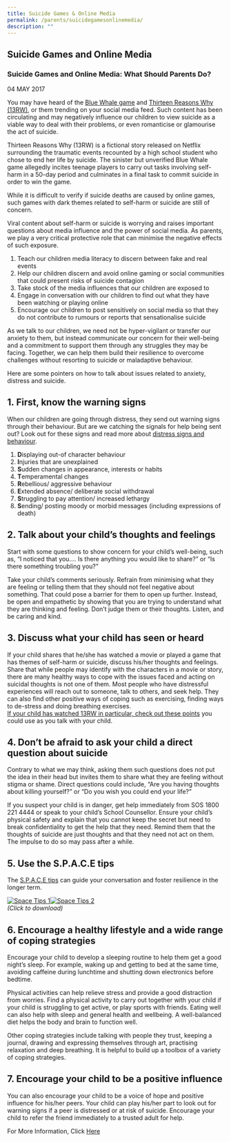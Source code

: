 ```yaml
---
title: Suicide Games & Online Media
permalink: /parents/suicidegamesonlinemedia/
description: ""
---
```

## Suicide Games and Online Media


### Suicide Games and Online Media: What Should Parents Do?


04 MAY 2017


You may have heard of the [Blue Whale game](http://www.bbc.co.uk/bbcthree/item/f4db7d77-3a2f-441e-9104-38513e43c295) and [Thirteen Reasons Why (13RW)](https://www.jedfoundation.org/13-reasons-jed-point-view/), or them trending on your social media feed. Such content has been circulating and may negatively influence our children to view suicide as a viable way to deal with their problems, or even romanticise or glamourise the act of suicide.

Thirteen Reasons Why (13RW) is a fictional story released on Netflix surrounding the traumatic events recounted by a high school student who chose to end her life by suicide. The sinister but unverified Blue Whale game allegedly incites teenage players to carry out tasks involving self-harm in a 50-day period and culminates in a final task to commit suicide in order to win the game.

While it is difficult to verify if suicide deaths are caused by online games, such games with dark themes related to self-harm or suicide are still of concern.

Viral content about self-harm or suicide is worrying and raises important questions about media influence and the power of social media. As parents, we play a very critical protective role that can minimise the negative effects of such exposure.

1.  Teach our children media literacy to discern between fake and real events
2.  Help our children discern and avoid online gaming or social communities that could present risks of suicide contagion
3.  Take stock of the media influences that our children are exposed to
4.  Engage in conversation with our children to find out what they have been watching or playing online
5.  Encourage our children to post sensitively on social media so that they do not contribute to rumours or reports that sensationalise suicide

As we talk to our children, we need not be hyper-vigilant or transfer our anxiety to them, but instead communicate our concern for their well-being and a commitment to support them through any struggles they may be facing. Together, we can help them build their resilience to overcome challenges without resorting to suicide or maladaptive behaviour.

Here are some pointers on how to talk about issues related to anxiety, distress and suicide.

1. First, know the warning signs
--------------------------------

When our children are going through distress, they send out warning signs through their behaviour. But are we catching the signals for help being sent out? Look out for these signs and read more about [distress signs and behaviour](https://www.schoolbag.sg/story/watching-for-signs-of-distress-in-children).

1.  **D**isplaying out-of character behaviour
2.  **I**njuries that are unexplained
3.  **S**udden changes in appearance, interests or habits
4.  **T**emperamental changes
5.  **R**ebellious/ aggressive behaviour
6.  **E**xtended absence/ deliberate social withdrawal
7.  **S**truggling to pay attention/ increased lethargy
8.  **S**ending/ posting moody or morbid messages (including expressions of death)

## 2\. Talk about your child’s thoughts and feelings


Start with some questions to show concern for your child’s well-being, such as, “I noticed that you…. Is there anything you would like to share?” or “Is there something troubling you?”

Take your child’s comments seriously. Refrain from minimising what they are feeling or telling them that they should not feel negative about something. That could pose a barrier for them to open up further. Instead, be open and empathetic by showing that you are trying to understand what they are thinking and feeling. Don’t judge them or their thoughts. Listen, and be caring and kind.

3\. Discuss what your child has seen or heard
---------------------------------------------

If your child shares that he/she has watched a movie or played a game that has themes of self-harm or suicide, discuss his/her thoughts and feelings. Share that while people may identify with the characters in a movie or story, there are many healthy ways to cope with the issues faced and acting on suicidal thoughts is not one of them. Most people who have distressful experiences will reach out to someone, talk to others, and seek help. They can also find other positive ways of coping such as exercising, finding ways to de-stress and doing breathing exercises.  
[If your child has watched 13RW in particular, check out these points](https://www.jedfoundation.org/13-reasons-why-talking-points/) you could use as you talk with your child.

4\. Don’t be afraid to ask your child a direct question about suicide
---------------------------------------------------------------------

Contrary to what we may think, asking them such questions does not put the idea in their head but invites them to share what they are feeling without stigma or shame. Direct questions could include, “Are you having thoughts about killing yourself?” or “Do you wish you could end your life?”

If you suspect your child is in danger, get help immediately from SOS 1800 221 4444 or speak to your child’s School Counsellor. Ensure your child’s physical safety and explain that you cannot keep the secret but need to break confidentiality to get the help that they need. Remind them that the thoughts of suicide are just thoughts and that they need not act on them. The impulse to do so may pass after a while.

5\. Use the S.P.A.C.E tips
--------------------------

The [S.P.A.C.E tips](https://www.schoolbag.sg/docs/default-source/default-document-library/space-card-(apr-2017).pdf?sfvrsn=0 "SPACE Card (Apr 2017)") can guide your conversation and foster resilience in the longer term.

[![Space Tips 1](https://www.schoolbag.sg/images/default-source/story-images/Suicide-Games-and-Online-Media-What-Should-Parents-Do-/space-tips-1.jpg?sfvrsn=0&MaxWidth=250&MaxHeight=&ScaleUp=false&Quality=High&Method=ResizeFitToAreaArguments&Signature=285D893BE5565EE6237E0E285073AD03 "Space Tips 1")![Space Tips 2](https://www.schoolbag.sg/images/default-source/story-images/Suicide-Games-and-Online-Media-What-Should-Parents-Do-/space-tips-2.jpg?sfvrsn=0&MaxWidth=250&MaxHeight=&ScaleUp=false&Quality=High&Method=ResizeFitToAreaArguments&Signature=51EAA45F3FA58992D9889AAFE9A9D06F "Space Tips 2")](https://www.schoolbag.sg/docs/default-source/default-document-library/space-card-(apr-2017).pdf?sfvrsn=0)  
_(Click to download)_

6\. Encourage a healthy lifestyle and a wide range of coping strategies
-----------------------------------------------------------------------

Encourage your child to develop a sleeping routine to help them get a good night’s sleep. For example, waking up and getting to bed at the same time, avoiding caffeine during lunchtime and shutting down electronics before bedtime.

Physical activities can help relieve stress and provide a good distraction from worries. Find a physical activity to carry out together with your child if your child is struggling to get active, or play sports with friends. Eating well can also help with sleep and general health and wellbeing. A well-balanced diet helps the body and brain to function well.

Other coping strategies include talking with people they trust, keeping a journal, drawing and expressing themselves through art, practising relaxation and deep breathing. It is helpful to build up a toolbox of a variety of coping strategies.

7\. Encourage your child to be a positive influence
---------------------------------------------------

You can also encourage your child to be a voice of hope and positive influence for his/her peers. Your child can play his/her part to look out for warning signs if a peer is distressed or at risk of suicide. Encourage your child to refer the friend immediately to a trusted adult for help.

For More Information, Click [Here](https://www.schoolbag.sg/story/suicide-games-and-online-media-what-should-parents-do)